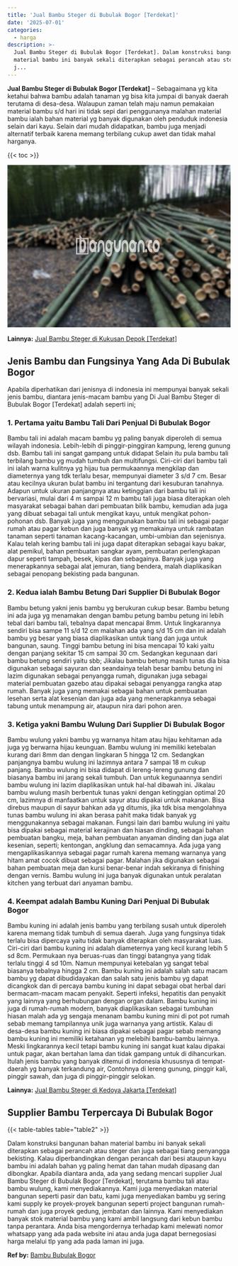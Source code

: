 ```yaml
---
title: 'Jual Bambu Steger di Bubulak Bogor [Terdekat]'
date: '2025-07-01'
categories:
  - harga
description: >-
  Jual Bambu Steger di Bubulak Bogor [Terdekat]. Dalam konstruksi bangunan bahan
  material bambu ini banyak sekali diterapkan sebagai perancah atau steger dan
  j...
---
```


**Jual Bambu Steger di Bubulak Bogor \[Terdekat\]** – Sebagaimana yg kita ketahui bahwa bambu adalah tanaman yg bisa kita jumpai di banyak daerah terutama di desa-desa. Walaupun zaman telah maju namun pemakaian material bambu s/d hari ini tidak sepi dari penggunanya malahan material bambu ialah bahan material yg banyak digunakan oleh penduduk indonesia selain dari kayu. Selain dari mudah didapatkan, bambu juga menjadi alternatif terbaik karena memang terbilang cukup awet dan tidak mahal harganya.

{{< toc >}}

![Jual Bambu Steger di Bubulak Bogor [Terdekat]](/images/jual-bambu-tali-38.png)

**Lainnya:** [Jual Bambu Steger di Kukusan Depok \[Terdekat\]](https://bambu.bangunan.co/jual-bambu-steger-di-kukusan-depok-terdekat/)

## Jenis Bambu dan Fungsinya Yang Ada Di Bubulak Bogor

Apabila diperhatikan dari jenisnya di indonesia ini mempunyai banyak sekali jenis bambu, diantara jenis-macam bambu yang Di Jual Bambu Steger di Bubulak Bogor \[Terdekat\] adalah seperti ini;

### 1\. Pertama yaitu Bambu Tali Dari Penjual Di Bubulak Bogor

Bambu tali ini adalah macam bambu yg paling banyak diperoleh di semua wilayah indonesia. Lebih-lebih di pinggir-pinggiran kampung, lereng gunung dsb. Bambu tali ini sangat gampang untuk didapat Selain itu pula bambu tali terbilang bambu yg mudah tumbuh dan multifungsi. Ciri-ciri dari bambu tali ini ialah warna kulitnya yg hijau tua permukaannya mengkilap dan diameternya yang tdk terlalu besar, mempunyai diameter 3 s/d 7 cm. Besar atau kecilnya ukuran bulat bambu ini tergantung dari kesuburan tanahnya. Adapun untuk ukuran panjangnya atau ketinggian dari bambu tali ini bervariasi, mulai dari 4 m sampai 12 m bambu tali juga biasa diterapkan oleh masyarakat sebagai bahan dari pembuatan bilik bambu, kemudian ada juga yang dibuat sebagai tali untuk mengikat kayu, untuk mengikat pohon-pohonan dsb. Banyak juga yang menggunakan bambu tali ini sebagai pagar rumah atau pagar kebun dan juga banyak yg memakainya untuk rambatan tanaman seperti tanaman kacang-kacangan, umbi-umbian dan sejenisnya. Kalau telah kering bambu tali ini juga dapat diterapkan sebagai kayu bakar, alat pemikul, bahan pembuatan sangkar ayam, pembuatan perlengkapan dapur seperti tampah, besek, kipas dan sebagainya. Banyak juga yang menerapkannya sebagai alat jemuran, tiang bendera, malah diaplikasikan sebagai penopang bekisting pada bangunan.

### 2\. Kedua ialah Bambu Betung Dari Supplier Di Bubulak Bogor

Bambu betung yakni jenis bambu yg berukuran cukup besar. Bambu betung ini ada juga yg menamakan dengan bambu petung bambu petung ini lebih tebal dari bambu tali, tebalnya dapat mencapai 8mm. Untuk lingkarannya sendiri bisa sampe 11 s/d 12 cm malahan ada yang s/d 15 cm dan ini adalah bambu yg besar yang biasa diaplikasikan untuk tiang dan juga untuk bangunan, saung. Tinggi bambu betung ini bisa mencapai 10 kaki yaitu dengan panjang sekitar 15 cm sampai 30 cm. Sedangkan kegunaan dari bambu betung sendiri yaitu sbb; Jikalau bambu betung masih tunas dia bisa digunakan sebagai sayuran dan seandainya telah besar bambu betung ini lazim digunakan sebagai penyangga rumah, digunakan juga sebagai material pembuatan gazebo atau dipakai sebagai penyangga rangka atap rumah. Banyak juga yang memakai sebagai bahan untuk pembuatan lesehan serta alat kesenian dan juga ada yang menerapkannya sebagai tabung untuk menampung air, ataupun nira dari pohon aren.

### 3\. Ketiga yakni Bambu Wulung Dari Supplier Di Bubulak Bogor

Bambu wulung yakni bambu yg warnanya hitam atau hijau kehitaman ada juga yg berwarna hijau keunguan. Bambu wulung ini memiliki ketebalan kurang dari 8mm dan dengan lingkaran 5 hingga 12 cm. Sedangkan panjangnya bambu wulung ini lazimnya antara 7 sampai 18 m cukup panjang. Bambu wulung ini bisa didapat di lereng-lereng gunung dan biasanya bambu ini jarang sekali tumbuh. Dan untuk kegunaannya sendiri bambu wulung ini lazim diaplikasikan untuk hal-hal dibawah ini. Jikalau bambu wulung masih berbentuk tunas yakni dengan ketinggian optimal 20 cm, lazimnya di manfaatkan untuk sayur atau dipakai untuk makanan. Bisa direbus maupun di sayur bahkan ada yg ditumis, jika tdk bisa mengolahnya tunas bambu wulung ini akan berasa pahit maka tidak banyak yg menggunakannya sebagai makanan. Fungsi lain dari bambu wulung ini yaitu bisa dipakai sebagai material kerajinan dan hiasan dinding, sebagai bahan pembuatan bangku, meja, bahan pembuatan anyaman dinding dan juga alat kesenian, seperti; kentongan, angklung dan semacamnya. Ada juga yang mengaplikasikannya sebagai pagar rumah karena memang warnanya yang hitam amat cocok dibuat sebagai pagar. Malahan jika digunakan sebagai bahan pembuatan meja dan kursi benar-benar indah sekiranya di finishing dengan vernis. Bambu wulung ini juga banyak digunakan untuk peralatan kitchen yang terbuat dari anyaman bambu.

### 4\. Keempat adalah Bambu Kuning Dari Penjual Di Bubulak Bogor

Bambu kuning ini adalah jenis bambu yang terbilang susah untuk diperoleh karena memang tidak tumbuh di semua daerah. Juga yang fungsinya tidak terlalu bisa dipercaya yaitu tidak banyak diterapkan oleh masyarakat luas. Ciri-ciri dari bambu kuning ini adalah diameternya yang kecil kurang lebih 5 sd 8cm. Permukaan nya beruas-ruas dan tinggi batangnya yang tidak terlalu tinggi 4 sd 10m. Namun mempunyai ketebalan yg sangat tebal biasanya tebalnya hingga 2 cm. Bambu kuning ini adalah salah satu macam bambu yg dapat dibudidayakan dan salah satu jenis bambu yg dapat dicangkok dan di percaya bambu kuning ini dapat sebagai obat herbal dari bermacam-macam macam penyakit. Seperti infeksi, hepatitis dan penyakit yang lainnya yang berhubungan dengan organ dalam. Bambu kuning ini juga di rumah-rumah modern, banyak diaplikasikan sebagai tumbuhan hiasan malah ada yg sengaja menanam bambu kuning mini di pot pot rumah sebab memang tampilannya unik juga warnanya yang artistik. Kalau di desa-desa bambu kuning ini biasa dipakai sebagai pagar sebab memang bambu kuning ini memiliki ketahanan yg melebihi bambu-bambu lainnya. Meski lingkarannya kecil tetapi bambu kuning ini sangat kuat kalau dipakai untuk pagar, akan bertahan lama dan tidak gampang untuk di dihancurkan. Itulah jenis bambu yang banyak ditemui di indonesia khususnya di tempat-daerah yg banyak terkandung air, Contohnya di lereng gunung, pinggir kali, pinggir sawah, dan juga di pinggir-pinggir selokan.

**Lainnya:** [Jual Bambu Steger di Kedoya Jakarta \[Terdekat\]](https://bambu.bangunan.co/jual-bambu-steger-di-kedoya-jakarta-terdekat/)

## Supplier Bambu Terpercaya Di Bubulak Bogor

{{< table-tables table="table2" >}}

Dalam konstruksi bangunan bahan material bambu ini banyak sekali diterapkan sebagai perancah atau steger dan juga sebagai tiang penyangga bekisting. Kalau diperbandingkan dengan perancah dari besi ataupun kayu bambu ini adalah bahan yg paling hemat dan tahan mudah dipasang dan dibongkar. Apabila diantara anda, ada yang sedang mencari supplier Jual Bambu Steger di Bubulak Bogor \[Terdekat\], terutama bambu tali atau bambu wulung, kami menyediakannya. Kami juga menyediakan material bangunan seperti pasir dan batu, kami juga menyediakan bambu yg sering kami supply ke proyek-proyek bangunan seperti project bangunan rumah-rumah dan juga proyek gedung, jembatan dan lainnya. Kami menyediakan banyak stok material bambu yang kami ambil langsung dari kebun bambu tanpa perantara. Anda bisa mengordernya terhadap kami melewati nomor whatsapp yang ada pada website ini atau anda juga dapat bernegosiasi harga melalui tlp yang ada pada laman ini juga.

**Ref by:** [Bambu Bubulak Bogor](https://id.wikipedia.org/wiki/Bambu)
